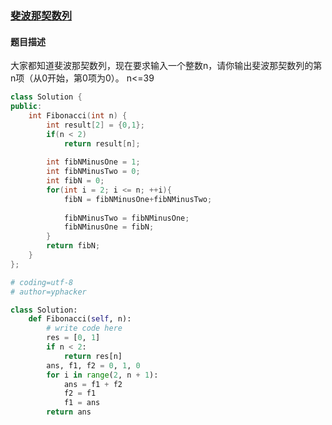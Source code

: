 ### [斐波那契数列](https://www.nowcoder.com/practice/c6c7742f5ba7442aada113136ddea0c3?tpId=13&tqId=11160&tPage=1&rp=1&ru=%2Fta%2Fcoding-interviews&qru=%2Fta%2Fcoding-interviews%2Fquestion-ranking)
#### 题目描述
大家都知道斐波那契数列，现在要求输入一个整数n，请你输出斐波那契数列的第n项（从0开始，第0项为0）。
n<=39
```c++
class Solution {
public:
    int Fibonacci(int n) {
		int result[2] = {0,1};
        if(n < 2)
            return result[n];
         
        int fibNMinusOne = 1;
        int fibNMinusTwo = 0;
        int fibN = 0;
        for(int i = 2; i <= n; ++i){
            fibN = fibNMinusOne+fibNMinusTwo;
            
            fibNMinusTwo = fibNMinusOne;
            fibNMinusOne = fibN;
        }
        return fibN;
    }
};
```

```python
# coding=utf-8
# author=yphacker

class Solution:
    def Fibonacci(self, n):
        # write code here
        res = [0, 1]
        if n < 2:
            return res[n]
        ans, f1, f2 = 0, 1, 0
        for i in range(2, n + 1):
            ans = f1 + f2
            f2 = f1
            f1 = ans
        return ans

```